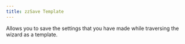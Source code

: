 ```yaml
---
title: zzSave Template
---
```



Allows you to save the settings that you have made while traversing  the wizard as a template.
